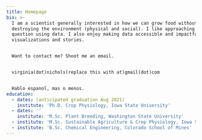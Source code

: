 ```yaml
---
title: Homepage
bio: >-
  I am a scientist generally interested in how we can grow food without
  destroying the environment (physical and social). I like approaching this
  question using data. I also enjoy making data accessible and impactful through
  visualizations and stories. 


  Want to contact me? Shoot me an email. 


  virginia(dot)nichols(replace this with at)gmail(dot)com


  Hablo espanol, mas o menos.
education:
  - dates: (anticipated graduation Aug 2021)
    institute: 'Ph.D. Crop Physiology, Iowa State University'
  - dates: ''
    institute: 'M.Sc. Plant Breeding, Washington State University'
  - institute: 'M.Sc. Sustainable Agriculture & Crop Physiology, Iowa State University'
  - institute: 'B.Sc. Chemical Engineering, Colorado School of Mines'
---
```


